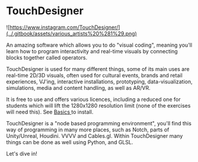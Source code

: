 # TouchDesigner

![https://www.instagram.com/TouchDesigner/](../.gitbook/assets/various_artists%20%281%29.png)

An amazing software which allows you to do "visual coding", meaning you'll learn how to program interactivity and real-time visuals by connecting blocks together called operators. 

TouchDesigner is used for many different things, some of its main uses are real-time 2D/3D visuals, often used for cultural events, brands and retail experiences, VJ'ing, interactive installations, prototyping, data-visualization, simulations, media and content handling, as well as AR/VR. 

It is free to use and offers various licences, including a reduced one for students which will lift the 1280x1280 resolution limit \(none of the exercises will need this\). See [Basics ](basics.md)to install.

TouchDesigner is a "node based programming environment", you'll find this way of programming in many more places, such as Notch, parts of Unity/Unreal, Houdini. VVVV and Cables.gl. Within TouchDesigner many things can be done as well using Python, and GLSL.

Let's dive in!







